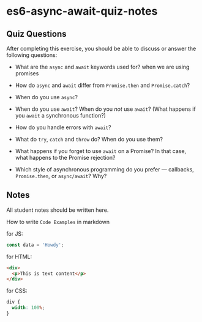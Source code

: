 # es6-async-await-quiz-notes

## Quiz Questions

After completing this exercise, you should be able to discuss or answer the following questions:

- What are the `async` and `await` keywords used for?
  when we are using promises
- How do `async` and `await` differ from `Promise.then` and `Promise.catch`?

- When do you use `async`?

- When do you use `await`? When do you _not_ use `await`? (What happens if you `await` a synchronous function?)

- How do you handle errors with `await`?

- What do `try`, `catch` and `throw` do? When do you use them?

- What happens if you forget to use `await` on a Promise? In that case, what happens to the Promise rejection?

- Which style of asynchronous programming do you prefer — callbacks, `Promise.then`, or `async/await`? Why?

## Notes

All student notes should be written here.

How to write `Code Examples` in markdown

for JS:

```javascript
const data = 'Howdy';
```

for HTML:

```html
<div>
  <p>This is text content</p>
</div>
```

for CSS:

```css
div {
  width: 100%;
}
```
